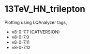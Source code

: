 13TeV_HN_trilepton
====

Plotting using LQAnalyzer tags,

* v8-0-7.7 (CATVERSION)
* v8-0-7.9
* v8-0-7.11
* v8-0-7.12
